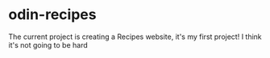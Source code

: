 # odin-recipes

The current project is creating a Recipes website, it's my first project! I think it's not going to be hard